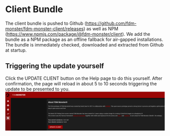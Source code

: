 # Client Bundle

The client bundle is pushed to Github (https://github.com/fdm-monster/fdm-monster-client/releases) as well as NPM (https://www.npmjs.com/package/@fdm-monster/client). 
We add the bundle as a NPM package as an offline fallback for air-gapped installations. The bundle is immediately checked, downloaded and extracted from Github at startup.

## Triggering the update yourself

Click the UPDATE CLIENT button on the Help page to do this yourself.
After confirmation, the page will reload in about 5 to 10 seconds triggering the update to be presented to you.
![img.png](images/5-updating-client-bundle.png)
